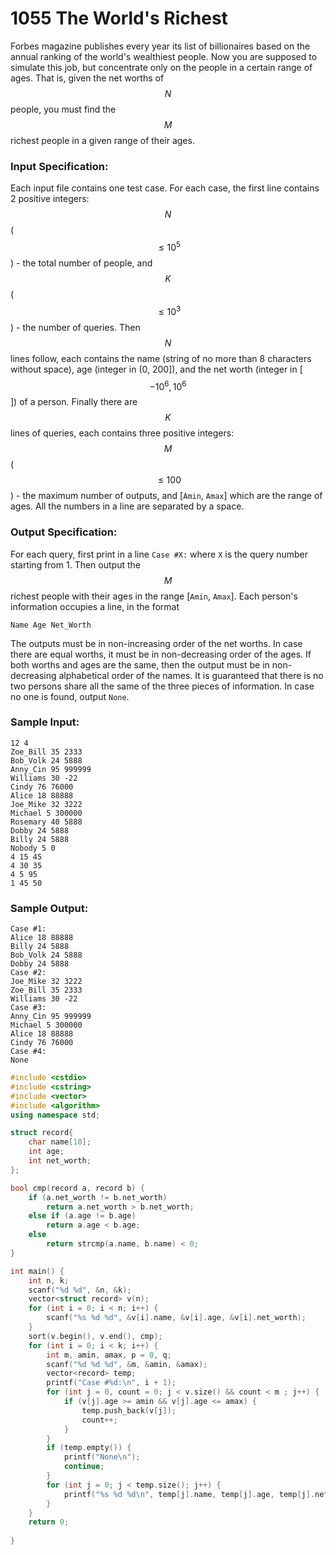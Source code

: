 # 1055 The World's Richest
Forbes magazine publishes every year its list of billionaires based on the annual ranking of the world's wealthiest people. Now you are supposed to simulate this job, but concentrate only on the people in a certain range of ages. That is, given the net worths of $$N$$ people, you must find the $$M$$ richest people in a given range of their ages.

### Input Specification:

Each input file contains one test case. For each case, the first line contains 2 positive integers: $$N$$ ($$\le 10^5$$) - the total number of people, and $$K$$ ($$\le 10^3$$) - the number of queries. Then $$N$$ lines follow, each contains the name (string of no more than 8 characters without space), age (integer in (0, 200]), and the net worth (integer in [$$-10^6, 10^6$$]) of a person. Finally there are $$K$$ lines of queries, each contains three positive integers: $$M$$ ($$\le  100$$) - the maximum number of outputs, and [`Amin`, `Amax`] which are the range of ages. All the numbers in a line are separated by a space.

### Output Specification:

For each query, first print in a line `Case #X:` where `X` is the query number starting from 1. Then output the $$M$$ richest people with their ages in the range [`Amin`, `Amax`]. Each person's information occupies a line, in the format
```
Name Age Net_Worth
```
The outputs must be in non-increasing order of the net worths. In case there are equal worths, it must be in non-decreasing order of the ages. If both worths and ages are the same, then the output must be in non-decreasing alphabetical order of the names. It is guaranteed that there is no two persons share all the same of the three pieces of information. In case no one is found, output `None`.

### Sample Input:
```in
12 4
Zoe_Bill 35 2333
Bob_Volk 24 5888
Anny_Cin 95 999999
Williams 30 -22
Cindy 76 76000
Alice 18 88888
Joe_Mike 32 3222
Michael 5 300000
Rosemary 40 5888
Dobby 24 5888
Billy 24 5888
Nobody 5 0
4 15 45
4 30 35
4 5 95
1 45 50
```

### Sample Output:
```out
Case #1:
Alice 18 88888
Billy 24 5888
Bob_Volk 24 5888
Dobby 24 5888
Case #2:
Joe_Mike 32 3222
Zoe_Bill 35 2333
Williams 30 -22
Case #3:
Anny_Cin 95 999999
Michael 5 300000
Alice 18 88888
Cindy 76 76000
Case #4:
None
```

```cpp
#include <cstdio>
#include <cstring>
#include <vector>
#include <algorithm>
using namespace std;

struct record{
	char name[10];
	int age;
	int net_worth;
};

bool cmp(record a, record b) {
	if (a.net_worth != b.net_worth)
		return a.net_worth > b.net_worth;
	else if (a.age != b.age)
		return a.age < b.age;
	else
		return strcmp(a.name, b.name) < 0;
}

int main() {
	int n, k;
	scanf("%d %d", &n, &k);
	vector<struct record> v(n);
	for (int i = 0; i < n; i++) {
		scanf("%s %d %d", &v[i].name, &v[i].age, &v[i].net_worth);
	}
    sort(v.begin(), v.end(), cmp);
	for (int i = 0; i < k; i++) {
		int m, amin, amax, p = 0, q;
		scanf("%d %d %d", &m, &amin, &amax);
		vector<record> temp;
		printf("Case #%d:\n", i + 1);
		for (int j = 0, count = 0; j < v.size() && count < m ; j++) {
			if (v[j].age >= amin && v[j].age <= amax) {
				temp.push_back(v[j]);
				count++;
			}
		}
		if (temp.empty()) {
			printf("None\n");
			continue;
		}
		for (int j = 0; j < temp.size(); j++) {
			printf("%s %d %d\n", temp[j].name, temp[j].age, temp[j].net_worth);
		}
	}
	return 0;
	
}
```